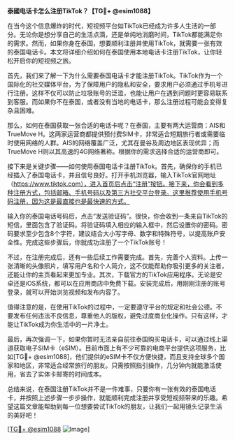 **泰國电话卡怎么注册TikTok？【TG💪+ @esim1088】**

在当今这个信息爆炸的时代，短视频平台如TikTok已经成为许多人生活的一部分。无论你是想分享自己的生活点滴，还是单纯地消磨时间，TikTok都能满足你的需求。然而，如果你身在泰国，想要顺利注册并使用TikTok，就需要一张有效的泰国电话卡。本文将详细介绍如何在泰国使用本地电话卡注册TikTok，让你轻松开启你的短视频之旅。

首先，我们来了解一下为什么需要泰国电话卡才能注册TikTok。TikTok作为一个国际化的社交媒体平台，为了保障用户的隐私和安全，要求用户必须通过手机号进行注册。这样不仅可以防止垃圾账号的泛滥，也能让用户在遇到问题时更容易联系到客服。而如果你不在泰国，或者没有当地的电话卡，那么注册过程可能会变得复杂且困难。

那么，如何在泰国获取一张合适的电话卡呢？在泰国，主要有两大运营商：AIS和TrueMove H。这两家运营商都提供预付费SIM卡，非常适合短期旅行者或需要临时使用网络的人群。AIS的网络覆盖广泛，尤其在曼谷及周边地区表现优异；而TrueMove H则以其高速的4G网络著称。根据你的需求选择合适的运营商即可。

接下来是关键步骤——如何使用泰国电话卡注册TikTok。首先，确保你的手机已经插入了泰国电话卡，并且信号良好。打开手机浏览器，输入TikTok官网地址（https://www.tiktok.com），进入首页后点击“注册”按钮。接下来，你会看到多种注册方式，包括邮箱、手机号码以及第三方社交平台登录。这里推荐使用手机号码注册，因为这是最直接也是最快速的方式。

输入你的泰国电话号码后，点击“发送验证码”。很快，你会收到一条来自TikTok的短信，里面包含了验证码。将验证码填入相应的输入框中，然后设置你的密码。密码要求至少包含8个字符，建议结合大小写字母、数字和特殊符号，以提高账户安全性。完成这些步骤后，你就成功注册了一个TikTok账号！

不过，在注册完成后，还有一些后续工作需要完成。首先，完善个人资料。上传一张清晰的头像照片，填写用户名和个人简介，这不仅能帮助你吸引更多的关注者，还能让你的主页看起来更加专业。其次，下载官方的TikTok应用程序。无论是安卓还是iOS系统，都可以在应用商店中免费下载。安装完成后，用刚刚注册的账号登录，就可以开始浏览视频和发布内容了。

值得注意的是，在使用TikTok的过程中，一定要遵守平台的规定和社会公德。不要发布任何违法不良信息，尊重他人的版权，避免过度商业化操作。只有这样，才能让TikTok成为你生活中的一片净土。

最后，再次强调一下，如果你暂时无法亲自前往泰国购买电话卡，可以通过线上渠道获取电子SIM卡（eSIM）。目前市面上有不少可靠的电商平台提供这项服务，比如[TG💪+ @esim1088]，他们提供的eSIM卡不仅方便快捷，而且支持全球多个国家和地区，非常适合经常旅行的朋友。只需按照指引操作，几分钟内就能激活使用，省去了实体卡邮寄的时间成本。

总结来说，在泰国注册TikTok并不是一件难事，只要你有一张有效的泰国电话卡，并按照上述步骤一步步操作，就能顺利完成注册并享受短视频带来的乐趣。希望这篇文章能帮助到每一位想要尝试TikTok的朋友，让我们一起用镜头记录生活的美好吧！

[[TG💪+ @esim1088](https://t.me/s/esim1088) ![Image](https://i.postimg.cc/4NQfJmqS/Snipaste-2025-05-13-00-14-12.png)]
